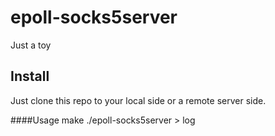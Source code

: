 epoll-socks5server
==================

Just a toy

Install
-------
Just clone this repo to your local side or a remote server side.

####Usage
    make
    ./epoll-socks5server > log
